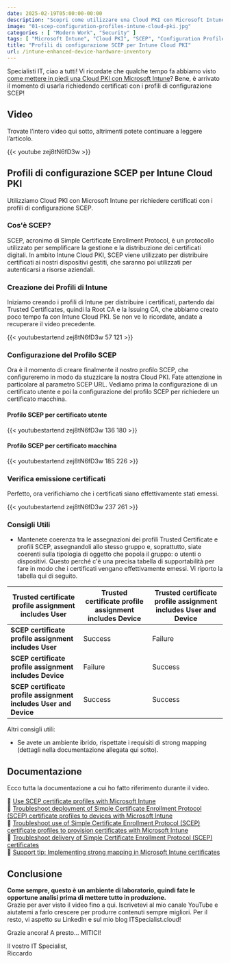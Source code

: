 ```yaml
---
date: 2025-02-19T05:00:00-00:00
description: "Scopri come utilizzare una Cloud PKI con Microsoft Intune per richiedere certificati con i profili di configurazione SCEP. Tutorial completo su creazione e distribuzione certificati digitali."
image: "01-scep-configuration-profiles-intune-cloud-pki.jpg"
categories : [ "Modern Work", "Security" ]
tags: [ "Microsoft Intune", "Cloud PKI", "SCEP", "Configuration Profiles", "Video", "Guida" ]
title: "Profili di configurazione SCEP per Intune Cloud PKI"
url: /intune-enhanced-device-hardware-inventory
---
```

Specialisti IT, ciao a tutti! Vi ricordate che qualche tempo fa abbiamo visto [come mettere in piedi una Cloud PKI con Microsoft Intune](/intune-cloud-pki-byoca-cloud-endpoint-diary)? Bene, è arrivato il momento di usarla richiedendo certificati con i profili di configurazione SCEP!

## Video
Trovate l’intero video qui sotto, altrimenti potete continuare a leggere l’articolo.

{{< youtube zej8tN6fD3w >}}

## Profili di configurazione SCEP per Intune Cloud PKI
Utilizziamo Cloud PKI con Microsoft Intune per richiedere certificati con i profili di configurazione SCEP.

### Cos'è SCEP?
SCEP, acronimo di Simple Certificate Enrollment Protocol, è un protocollo utilizzato per semplificare la gestione e la distribuzione dei certificati digitali. In ambito Intune Cloud PKI, SCEP viene utilizzato per distribuire certificati ai nostri dispositivi gestiti, che saranno poi utilizzati per autenticarsi a risorse aziendali.

### Creazione dei Profili di Intune
Iniziamo creando i profili di Intune per distribuire i certificati, partendo dai Trusted Certificates, quindi la Root CA e la Issuing CA, che abbiamo creato poco tempo fa con Intune Cloud PKI. Se non ve lo ricordate, andate a recuperare il video precedente.

{{< youtubestartend zej8tN6fD3w 57 121 >}}

### Configurazione del Profilo SCEP
Ora è il momento di creare finalmente il nostro profilo SCEP, che configureremo in modo da stuzzicare la nostra Cloud PKI. Fate attenzione in particolare al parametro SCEP URL. Vediamo prima la configurazione di un certificato utente e poi la configurazione del profilo SCEP per richiedere un certificato macchina.

#### Profilo SCEP per certificato utente
{{< youtubestartend zej8tN6fD3w 136 180 >}}

#### Profilo SCEP per certificato macchina
{{< youtubestartend zej8tN6fD3w 185 226 >}}

### Verifica emissione certificati
Perfetto, ora verifichiamo che i certificati siano effettivamente stati emessi.

{{< youtubestartend zej8tN6fD3w 237 261 >}}

### Consigli Utili
- Mantenete coerenza tra le assegnazioni dei profili Trusted Certificate e profili SCEP, assegnandoli allo stesso gruppo e, soprattutto, siate coerenti sulla tipologia di oggetto che popola il gruppo: o utenti o dispositivi. Questo perché c'è una precisa tabella di supportabilità per fare in modo che i certificati vengano effettivamente emessi. Vi riporto la tabella qui di seguito.

| Trusted certificate profile assignment includes User | Trusted certificate profile assignment includes Device | Trusted certificate profile assignment includes User and Device |
|------------------------------------------------------|-------------------------------------------------------|---------------------------------------------------------------|
| **SCEP certificate profile assignment includes User** | Success                                               | Failure                                                       | Success                                                       |
| **SCEP certificate profile assignment includes Device** | Failure                                               | Success                                                       | Success                                                       |
| **SCEP certificate profile assignment includes User and Device** | Success                                               | Success                                                       | Success                                                       |


Altri consigli utili:
- Se avete un ambiente ibrido, rispettate i requisiti di strong mapping (dettagli nella documentazione allegata qui sotto).

## Documentazione
Ecco tutta la documentazione a cui ho fatto riferimento durante il video.

📃 [Use SCEP certificate profiles with Microsoft Intune](https://learn.microsoft.com/en-us/mem/intune/protect/certificates-profile-scep)  
📃 [Troubleshoot deployment of Simple Certificate Enrollment Protocol (SCEP) certificate profiles to devices with Microsoft Intune](https://learn.microsoft.com/en-us/troubleshoot/mem/intune/certificates/troubleshoot-scep-certificate-profile-deployment)  
📃 [Troubleshoot use of Simple Certificate Enrollment Protocol (SCEP) certificate profiles to provision certificates with Microsoft Intune](https://learn.microsoft.com/en-us/troubleshoot/mem/intune/certificates/troubleshoot-scep-certificate-profiles)  
📃 [Troubleshoot delivery of Simple Certificate Enrollment Protocol (SCEP) certificates](https://learn.microsoft.com/en-us/troubleshoot/mem/intune/certificates/troubleshoot-scep-certificate-delivery)  
📃 [Support tip: Implementing strong mapping in Microsoft Intune certificates](https://techcommunity.microsoft.com/blog/intunecustomersuccess/support-tip-implementing-strong-mapping-in-microsoft-intune-certificates/4053376)

## Conclusione
**Come sempre, questo è un ambiente di laboratorio, quindi fate le opportune analisi prima di mettere tutto in produzione.**  
Grazie per aver visto il video fino a qui. Iscrivetevi al mio canale YouTube e aiutatemi a farlo crescere per produrre contenuti sempre migliori. Per il resto, vi aspetto su LinkedIn e sul mio blog ITSpecialist.cloud!

Grazie ancora! A presto... MITICI!

Il vostro IT Specialist,  
Riccardo